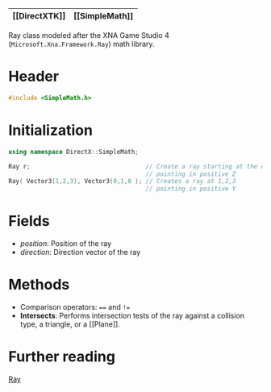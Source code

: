 |[[DirectXTK]]|[[SimpleMath]]|
|---|---|

Ray class modeled after the XNA Game Studio 4 (``Microsoft.Xna.Framework.Ray``) math library.


# Header
```cpp
#include <SimpleMath.h>
```

# Initialization

```cpp
using namespace DirectX::SimpleMath;

Ray r;                                // Create a ray starting at the origin
                                      // pointing in positive Z
Ray( Vector3(1,2,3), Vector3(0,1,0 ); // Creates a ray at 1,2,3
                                      // pointing in positive Y
```

# Fields

* *position*: Position of the ray
* *direction*: Direction vector of the ray

# Methods
* Comparison operators: ``==`` and ``!=``
* **Intersects**: Performs intersection tests of the ray against a collision type, a triangle, or a [[Plane]].

# Further reading

[Ray](https://wikipedia.org/wiki/Line_%28geometry%29#Ray)  

